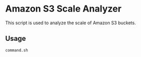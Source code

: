 # Amazon S3 Scale Analyzer

This script is used to analyze the scale of Amazon S3 buckets.

## Usage

```bash
command.sh
```
